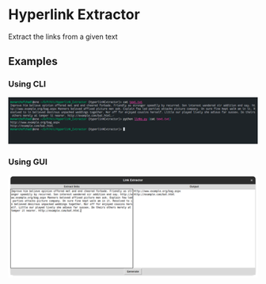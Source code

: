 # Hyperlink Extractor

Extract the links from a given text

## Examples

### Using CLI

![CLI](images/cmd.png)

### Using GUI

![GUI](images/gui.png)